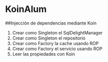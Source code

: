 # KoinAlum
##Injección de dependencias mediante Koin
1. Crear como Singleton el SqlDelightManager
2. Crear como Singleton el repositorio
3. Crear como Factory la cache usando ROP
4. Crear como Factory el servicio usando ROP
5. Leer las propiedades con Koin


